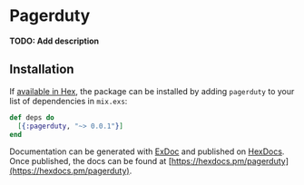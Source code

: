 # Pagerduty

**TODO: Add description**

## Installation

If [available in Hex](https://hex.pm/docs/publish), the package can be installed
by adding `pagerduty` to your list of dependencies in `mix.exs`:

```elixir
def deps do
  [{:pagerduty, "~> 0.0.1"}]
end
```

Documentation can be generated with [ExDoc](https://github.com/elixir-lang/ex_doc)
and published on [HexDocs](https://hexdocs.pm). Once published, the docs can
be found at [https://hexdocs.pm/pagerduty](https://hexdocs.pm/pagerduty).

